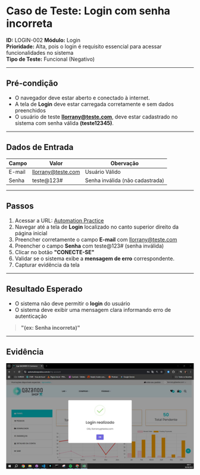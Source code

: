 # Caso de Teste: Login com senha incorreta
**ID:** LOGIN-002 
**Módulo:** Login  
**Prioridade:** Alta, pois o login é requisito essencial para acessar funcionalidades no sistema  
**Tipo de Teste:** Funcional (Negativo)  

---

## Pré-condição
- O navegador deve estar aberto e conectado à internet.    
- A tela de **Login** deve estar carregada corretamente e sem dados preenchidos  
- O usuário de teste **llorrany@teste.com**, deve estar cadastrado no sistema com senha válida **(teste12345)**.

---

## Dados de Entrada
| Campo  | Valor           | Obervação |
|--------|-----------------|-----------|
| E-mail | llorrany@teste.com | Usuário Válido |
| Senha  | teste@123#      | Senha inválida (não cadastrada)

---

## Passos
1. Acessar a URL: [Automation Practice](https://www.automationpratice.com.br/)  
2. Navegar até a tela de **Login** localizado no canto superior direito da página inicial 
3. Preencher corretamente o campo **E-mail** com llorrany@teste.com 
4. Preencher o campo **Senha** com teste@123# (senha inválida)  
5. Clicar no botão **"CONECTE-SE"**  
6. Validar se o sistema exibe a **mensagem de erro** correspondente.
7. Capturar evidência da tela

---

## Resultado Esperado
- O sistema não deve permitir o **login** do usuário    
- O sistema deve exibir uma mensagem clara informando erro de autenticação 
> **"(ex: Senha incorreta)"**  
 

---

## Evidência
![Erro-Login realizado](/3_Evidências/2_Login/LOGIN-002_Evidencia_Senha_Incorreta.JPG)
